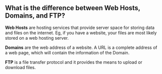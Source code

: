 ## What is the difference between Web Hosts, Domains, and FTP?

**Web Hosts** are hosting services that provide server space for storing data and files on the internet. Eg, if you have a website, your files are most likely stored on a web hosting server.

**Domains** are the web address of a website. A URL is a complete address of a web page, which will contain the information of the Domain.

**FTP** is a file transfer protocol and it provides the means to upload or download files. 
